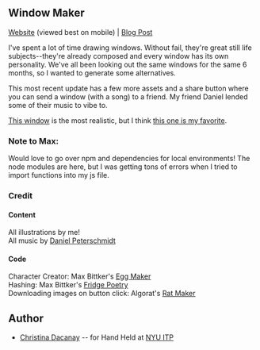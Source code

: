## Window Maker

[Website](https://c-dacanay.github.io/hand-held/window-maker/) (viewed best on mobile) | [Blog Post](http://www.cdacanay.com/itp-blog/2020/10/5/window-creator)

I've spent a lot of time drawing windows. Without fail, they're great still life subjects--they're already composed and every window has its own personality. We've all been looking out the same windows for the same 6 months, so I wanted to generate some alternatives.

This most recent update has a few more assets and a share button where you can send a window (with a song) to a friend. My friend Daniel lended some of their music to vibe to.

[This window](https://c-dacanay.github.io/hand-held/window-maker/#WzIsMSwyLDQsMiwidGhpcyBpcyBteSB3aW5kb3cgaW4gYnJvb2tseW4gLWMiXQ==) is the most realistic, but I think [this one is my favorite](https://c-dacanay.github.io/hand-held/window-maker/#WzIsMCwyLDUsMywiSSBoYXZlIHRoZXNlIHBvdHMgYXQgaG9tZSAtYyJd).

### Note to Max: 
Would love to go over npm and dependencies for local environments! The node modules are here, but I was getting tons of errors when I tried to import functions into my js file. 

### Credit
#### Content
All illustrations by me!  <br>
All music by [Daniel Peterschmidt](https://soundcloud.com/dpeterschmidt)

#### Code
Character Creator: Max Bittker's [Egg Maker](https://codesandbox.io/s/egg-maker-wfjyv?file=/src/index.js)  <br>
Hashing: Max Bittker's [Fridge Poetry](https://github.com/MaxBittker/fridgepoet/)  <br>
Downloading images on button click: Algorat's [Rat Maker](https://algorat.club/ratmaker/index.html)

## Author
- [Christina Dacanay](http://cdacanay.com/) -- for Hand Held at [NYU ITP](https://itp.nyu.edu)
